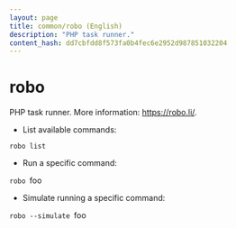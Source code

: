 ```yaml
---
layout: page
title: common/robo (English)
description: "PHP task runner."
content_hash: dd7cbfdd8f573fa0b4fec6e2952d987851032204
---
```

# robo

PHP task runner.
More information: <https://robo.li/>.

- List available commands:

`robo list`

- Run a specific command:

`robo `<span class="tldr-var badge badge-pill bg-dark-lm bg-white-dm text-white-lm text-dark-dm font-weight-bold">foo</span>

- Simulate running a specific command:

`robo --simulate `<span class="tldr-var badge badge-pill bg-dark-lm bg-white-dm text-white-lm text-dark-dm font-weight-bold">foo</span>
